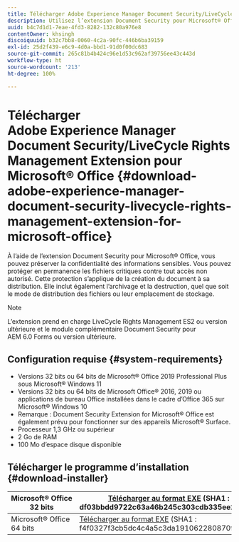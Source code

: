 ```yaml
---
title: Télécharger Adobe Experience Manager Document Security/LiveCycle Rights Management Extension for Microsoft® Office
description: Utilisez l’extension Document Security pour Microsoft® Office afin de protéger les fichiers critiques contre tout accès non autorisé.
uuid: b4c7d1d1-7eae-4fd3-8282-132c80a976e8
contentOwner: khsingh
discoiquuid: b32c7bb8-0060-4c2a-90fc-446b6ba39159
exl-id: 25d2f439-e6c9-4d0a-bbd1-91d0f00dc683
source-git-commit: 265c81b4b424c96e1d53c962af39756ee43c443d
workflow-type: ht
source-wordcount: '213'
ht-degree: 100%

---
```


# Télécharger Adobe Experience Manager Document Security/LiveCycle Rights Management Extension pour Microsoft® Office {#download-adobe-experience-manager-document-security-livecycle-rights-management-extension-for-microsoft-office}

À l’aide de l’extension Document Security pour Microsoft® Office, vous pouvez préserver la confidentialité des informations sensibles. Vous pouvez protéger en permanence les fichiers critiques contre tout accès non autorisé. Cette protection s’applique de la création du document à sa distribution. Elle inclut également l’archivage et la destruction, quel que soit le mode de distribution des fichiers ou leur emplacement de stockage.

>[!NOTE]
>
>L’extension prend en charge LiveCycle Rights Management ES2 ou version ultérieure et le module complémentaire Document Security pour AEM 6.0 Forms ou version ultérieure.

## Configuration requise {#system-requirements}

* Versions 32 bits ou 64 bits de Microsoft® Office 2019 Professional Plus sous Microsoft® Windows 11
* Versions 32 bits ou 64 bits de Microsoft Office® 2016, 2019 ou applications de bureau Office installées dans le cadre d’Office 365 sur Microsoft® Windows 10
* Remarque : Document Security Extension for Microsoft® Office est également prévu pour fonctionner sur des appareils Microsoft® Surface.
* Processeur 1,3 GHz ou supérieur
* 2 Go de RAM
* 100 Mo d’espace disque disponible

## Télécharger le programme d’installation {#download-installer}

| Microsoft® Office 32 bits | [Télécharger au format EXE](https://download.macromedia.com/pub/livecycle/policyserver/DocumentSecurityExtensionforMicrosoftOffice.exe) (SHA1 : df03bbdd9722c63a46b245c303cdb335ee2d0fce) | [Télécharger au format MSI](https://download.macromedia.com/pub/livecycle/policyserver/DocumentSecurityExtensionforMicrosoftOffice.zip) (SHA1 : e70661f72ba640c37911c6d17d520ceaf84c2122) |
|---|---|---|
| Microsoft® Office 64 bits | [Télécharger au format EXE](https://download.macromedia.com/pub/livecycle/policyserver/DocumentSecurityExtensionforMicrosoftOffice64.exe) (SHA1 : f4f0327f3cb5dc4c4a5c3da191062280870fc176) | [Télécharger au format MSI](https://download.macromedia.com/pub/livecycle/policyserver/DocumentSecurityExtensionforMicrosoftOffice64.zip) (SHA1 : 73f408f860143008915ee86b13edd0e76789b4fc) |
